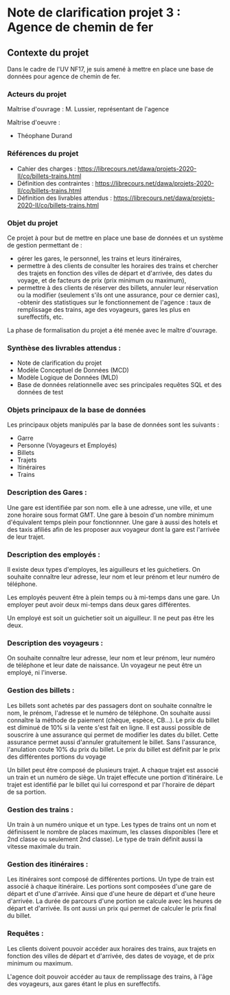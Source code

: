 # Note de clarification projet 3 : Agence de chemin de fer

## Contexte du projet

Dans le cadre de l'UV NF17, je suis amené à mettre en place une base de données pour agence de chemin de fer.       

### Acteurs du projet

Maîtrise d'ouvrage : M. Lussier, représentant de l'agence

Maîtrise d'oeuvre :

- Théophane Durand

### Références du projet   


- Cahier des charges : https://librecours.net/dawa/projets-2020-II/co/billets-trains.html
- Définition des contraintes : https://librecours.net/dawa/projets-2020-II/co/billets-trains.html
- Définition des livrables attendus : https://librecours.net/dawa/projets-2020-II/co/billets-trains.html

### Objet du projet

Ce projet à pour but de mettre en place une base de données et un système de gestion permettant de :
- gérer les gares, le personnel, les trains et leurs itinéraires,
- permettre à des clients de consulter les horaires des trains et chercher des trajets en fonction des villes de départ et d'arrivée, des dates du voyage, et de facteurs de prix (prix minimum ou maximum),
- permettre à des clients de réserver des billets, annuler leur réservation ou la modifier (seulement s'ils ont une assurance, pour ce dernier cas),
 -obtenir des statistiques sur le fonctionnement de l'agence : taux de remplissage des trains, age des voyageurs, gares les plus en sureffectifs, etc.

La phase de formalisation du projet a été menée avec le maître d'ouvrage.

### Synthèse des livrables attendus :

- Note de clarification du projet         
- Modèle Conceptuel de Données         (MCD)         
- Modèle Logique de Données         (MLD)         
- Base de données relationnelle  avec ses principales requêtes SQL et des données de test         

### Objets principaux de la base de données
Les principaux objets manipulés par la base de données sont les suivants :

- Garre        
- Personne     (Voyageurs et Employés)
- Billets      
- Trajets   
- Itinéraires
- Trains

### Description des Gares :

Une gare est identifiée par son nom. elle à une adresse, une ville, et une zone horaire sous format GMT. Une gare à besoin d'un nombre minimum d'équivalent temps plein pour fonctionnner.
Une gare à aussi des hotels et des taxis afiliés afin de les proposer aux voyageur dont la gare est l'arrivée de leur trajet.

### Description des employés :

Il existe deux types d'employes, les aiguilleurs et les guichetiers.
On souhaite connaître leur adresse, leur nom et leur prénom et leur numéro de téléphone.

Les employés peuvent être à plein temps ou à mi-temps dans une gare.
Un employer peut avoir deux mi-temps dans deux gares différentes.

Un employé est soit un guichetier soit un aiguilleur. Il ne peut pas être les deux.

### Description des voyageurs :

On souhaite connaître leur adresse, leur nom et leur prénom, leur numéro de téléphone et leur date de naissance.
Un voyageur ne peut être un employé, ni l'inverse.

### Gestion des billets :

Les billets sont achetés par des passagers dont on souhaite connaître le nom, le prénom, l'adresse et le numéro de téléphone.
On souhaite aussi connaître la méthode de paiement (chèque, espèce, CB...).
Le prix du billet est diminué de 10% si la vente s'est fait en ligne. Il est aussi possible de souscrire à une assurance qui permet de modifier les dates du billet. Cette assurance permet aussi d'annuler gratuitement le billet. Sans l'assurance, l'anulation coute 10% du prix du billet.
Le prix du billet est définit par le prix des différentes portions du voyage

Un billet peut être composé de plusieurs trajet.
A chaque trajet est associé un train et un numéro de siège. Un trajet effecute une portion d'itinéraire. Le trajet est identifié par le billet qui lui correspond et par l'horaire de départ de sa portion.

### Gestion des trains :

Un train à un numéro unique et un type. Les types de trains ont un nom et définissent le nombre de places maximum, les classes disponibles (1ere et 2nd classe ou seulement 2nd classe). Le type de train définit aussi la vitesse maximale du train.

### Gestion des itinéraires :

Les itinéraires sont composé de différentes portions. Un type de train est associé à chaque itinéraire.
Les portions sont composées d'une gare de départ et d'une d'arrivée. Ainsi que d'une heure de départ et d'une heure d'arrivée. La durée de parcours d'une portion se calcule avec les heures de départ et d'arrivée. Ils ont aussi un prix qui permet de calculer le prix final du billet.

### Requêtes :

Les clients doivent pouvoir accéder aux horaires des trains, aux trajets en fonction des villes de départ et d'arrivée, des dates de voyage, et de prix minimum ou maximum.

L'agence doit pouvoir accéder au taux de remplissage des trains, à l'âge des voyageurs, aux gares étant le plus en sureffectifs.
